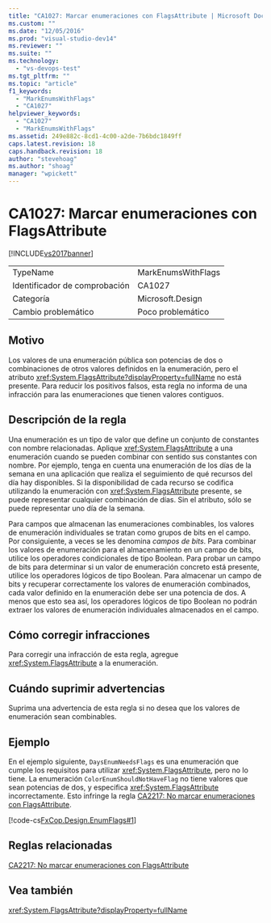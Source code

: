 ```yaml
---
title: "CA1027: Marcar enumeraciones con FlagsAttribute | Microsoft Docs"
ms.custom: ""
ms.date: "12/05/2016"
ms.prod: "visual-studio-dev14"
ms.reviewer: ""
ms.suite: ""
ms.technology: 
  - "vs-devops-test"
ms.tgt_pltfrm: ""
ms.topic: "article"
f1_keywords: 
  - "MarkEnumsWithFlags"
  - "CA1027"
helpviewer_keywords: 
  - "CA1027"
  - "MarkEnumsWithFlags"
ms.assetid: 249e882c-8cd1-4c00-a2de-7b6bdc1849ff
caps.latest.revision: 18
caps.handback.revision: 18
author: "stevehoag"
ms.author: "shoag"
manager: "wpickett"
---
```

# CA1027: Marcar enumeraciones con FlagsAttribute
[!INCLUDE[vs2017banner](../code-quality/includes/vs2017banner.md)]

|||  
|-|-|  
|TypeName|MarkEnumsWithFlags|  
|Identificador de comprobación|CA1027|  
|Categoría|Microsoft.Design|  
|Cambio problemático|Poco problemático|  
  
## Motivo  
 Los valores de una enumeración pública son potencias de dos o combinaciones de otros valores definidos en la enumeración, pero el atributo <xref:System.FlagsAttribute?displayProperty=fullName> no está presente.  Para reducir los positivos falsos, esta regla no informa de una infracción para las enumeraciones que tienen valores contiguos.  
  
## Descripción de la regla  
 Una enumeración es un tipo de valor que define un conjunto de constantes con nombre relacionadas.  Aplique <xref:System.FlagsAttribute> a una enumeración cuando se pueden combinar con sentido sus constantes con nombre.  Por ejemplo, tenga en cuenta una enumeración de los días de la semana en una aplicación que realiza el seguimiento de qué recursos del día hay disponibles.  Si la disponibilidad de cada recurso se codifica utilizando la enumeración con <xref:System.FlagsAttribute> presente, se puede representar cualquier combinación de días.  Sin el atributo, sólo se puede representar uno día de la semana.  
  
 Para campos que almacenan las enumeraciones combinables, los valores de enumeración individuales se tratan como grupos de bits en el campo.  Por consiguiente, a veces se les denomina *campos de bits*.  Para combinar los valores de enumeración para el almacenamiento en un campo de bits, utilice los operadores condicionales de tipo Boolean.  Para probar un campo de bits para determinar si un valor de enumeración concreto está presente, utilice los operadores lógicos de tipo Boolean.  Para almacenar un campo de bits y recuperar correctamente los valores de enumeración combinados, cada valor definido en la enumeración debe ser una potencia de dos.  A menos que esto sea así, los operadores lógicos de tipo Boolean no podrán extraer los valores de enumeración individuales almacenados en el campo.  
  
## Cómo corregir infracciones  
 Para corregir una infracción de esta regla, agregue <xref:System.FlagsAttribute> a la enumeración.  
  
## Cuándo suprimir advertencias  
 Suprima una advertencia de esta regla si no desea que los valores de enumeración sean combinables.  
  
## Ejemplo  
 En el ejemplo siguiente, `DaysEnumNeedsFlags` es una enumeración que cumple los requisitos para utilizar <xref:System.FlagsAttribute>, pero no lo tiene.  La enumeración `ColorEnumShouldNotHaveFlag` no tiene valores que sean potencias de dos, y especifica <xref:System.FlagsAttribute> incorrectamente.  Esto infringe la regla [CA2217: No marcar enumeraciones con FlagsAttribute](../code-quality/ca2217-do-not-mark-enums-with-flagsattribute.md).  
  
 [!code-cs[FxCop.Design.EnumFlags#1](../code-quality/codesnippet/CSharp/ca1027-mark-enums-with-flagsattribute_1.cs)]  
  
## Reglas relacionadas  
 [CA2217: No marcar enumeraciones con FlagsAttribute](../code-quality/ca2217-do-not-mark-enums-with-flagsattribute.md)  
  
## Vea también  
 <xref:System.FlagsAttribute?displayProperty=fullName>